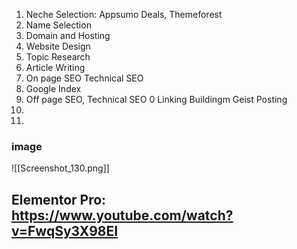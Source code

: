 1. Neche Selection: Appsumo Deals, Themeforest
2. Name Selection
3. Domain and Hosting
4. Website Design
5. Topic Research
6. Article Writing
7. On page SEO Technical SEO
8. Google Index
9. Off page SEO, Technical SEO 0 Linking Buildingm Geist Posting
10. 
11. 
### image 

![[Screenshot_130.png]]



## Elementor Pro: https://www.youtube.com/watch?v=FwqSy3X98EI